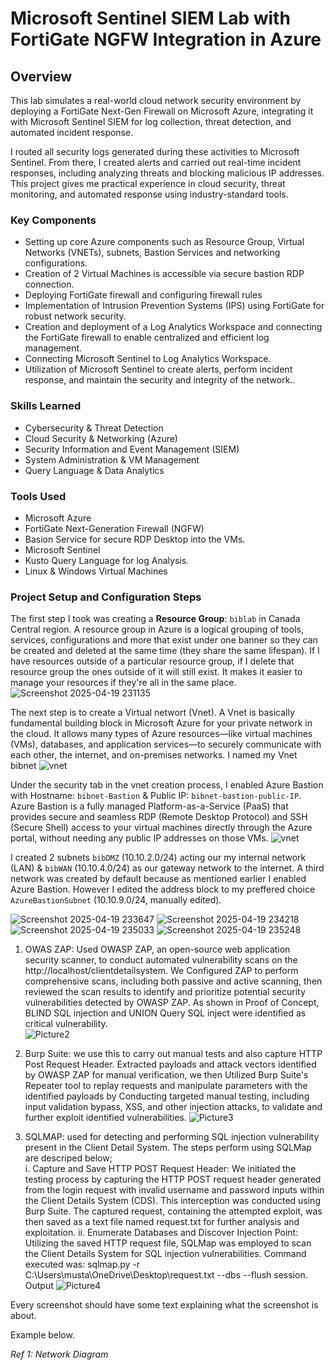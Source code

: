# Microsoft Sentinel SIEM Lab with FortiGate NGFW Integration in Azure

## Overview

This lab simulates a real-world cloud network security environment by deploying a FortiGate Next-Gen Firewall on Microsoft Azure, integrating it with Microsoft Sentinel SIEM for log collection, threat detection, and automated incident response.

I routed all security logs generated during these activities to Microsoft Sentinel. From there, I created alerts and carried out real-time incident responses, including analyzing threats and blocking malicious IP addresses. This project gives me practical experience in cloud security, threat monitoring, and automated response using industry-standard tools.

### Key Components
- Setting up core Azure components such as Resource Group, Virtual Networks (VNETs), subnets, Bastion Services and networking configurations.
- Creation of 2 Virtual Machines is accessible via secure bastion RDP connection.
- Deploying FortiGate firewall and configuring firewall rules
- Implementation of Intrusion Prevention Systems (IPS) using FortiGate for robust network security.
- Creation and deployment of a Log Analytics Workspace and connecting the FortiGate firewall to enable centralized and efficient log management.
- Connecting Microsoft Sentinel to Log Analytics Workspace.
- Utilization of Microsoft Sentinel to create alerts, perform incident response, and maintain the security and integrity of the network..

### Skills Learned

- Cybersecurity & Threat Detection
- Cloud Security & Networking (Azure)
- Security Information and Event Management (SIEM)
- System Administration & VM Management
- Query Language & Data Analytics

### Tools Used
- Microsoft Azure
- FortiGate Next-Generation Firewall (NGFW)
- Basion Service for secure RDP Desktop into the VMs.
- Microsoft Sentinel
- Kusto Query Language for log Analysis.
- Linux & Windows Virtual Machines

### Project Setup and Configuration Steps

The first step I took was creating  a **Resource Group**: `biblab` in Canada Central region. A resource group in Azure is a logical grouping of tools, services, configurations and more that exist under one banner so they can be created and deleted at the same time (they share the same lifespan). If I have resources outside of a particular resource group, if I delete that resource group the ones outside of it will still exist. It makes it easier to manage your resources if they're all in the same place. 
![Screenshot 2025-04-19 231135](https://github.com/user-attachments/assets/1dc6f81b-346a-4b1e-bcaa-a0756d7fd82b)

The next step is to create a Virtual networt (Vnet). A Vnet is basically fundamental building block in Microsoft Azure for your private network in the cloud. It allows many types of Azure resources—like virtual machines (VMs), databases, and application services—to securely communicate with each other, the internet, and on-premises networks.  I named my Vnet bibnet
![vnet](https://github.com/user-attachments/assets/b0635440-2c60-4c74-af07-df0f6d057245)

Under the security tab in the vnet creation process, I enabled Azure Bastion with Hostname: `bibnet-Bastion` & Public IP: `bibnet-bastion-public-IP`. Azure Bastion is a fully managed Platform-as-a-Service (PaaS) that provides secure and seamless RDP (Remote Desktop Protocol) and SSH (Secure Shell) access to your virtual machines directly through the Azure portal, without needing any public IP addresses on those VMs.
![vnet](https://github.com/user-attachments/assets/588aacab-287f-44e7-9581-ce859fc5efd5)

I created 2 subnets `bibDMZ` (10.10.2.0/24) acting our my internal network (LAN) & `bibWAN` (10.10.4.0/24) as our gateway network to the internet. A third network was created by default because as mentioned earlier I enabled Azure Bastion. However I edited the address block to my preffered choice `AzureBastionSubnet` (10.10.9.0/24, manually edited).

![Screenshot 2025-04-19 233647](https://github.com/user-attachments/assets/430d8c23-96cf-46b3-9a42-1f13b428f8bc)
![Screenshot 2025-04-19 234218](https://github.com/user-attachments/assets/01048956-4b8c-49e3-805a-e0feeba6112d)
![Screenshot 2025-04-19 235033](https://github.com/user-attachments/assets/2e5d74bc-09f7-478d-8e7a-be7a8f504425)
![Screenshot 2025-04-19 235248](https://github.com/user-attachments/assets/943e11af-85d1-40be-af33-a66b6e88ce48)




1. OWAS ZAP: Used OWASP ZAP, an open-source web application security scanner, to conduct automated vulnerability scans on the http://localhost/clientdetailsystem. We Configured ZAP to perform comprehensive scans, including both passive and active scanning, then reviewed the scan results to identify and prioritize potential security vulnerabilities detected by OWASP ZAP. As shown in Proof of Concept, BLIND SQL injection and UNION Query SQL inject were identified as critical vulnerability.  
![Picture2](https://github.com/user-attachments/assets/8c621698-fb08-40e9-bbab-f3403fe1b5df)

2. Burp Suite: we use this to carry out manual tests and also capture HTTP Post Request Header. Extracted payloads and attack vectors identified by OWASP ZAP for manual verification, we then Utilized Burp Suite's Repeater tool to replay requests and manipulate parameters with the identified payloads by Conducting targeted manual testing, including input validation bypass, XSS, and other injection attacks, to validate and further exploit identified vulnerabilities.
![Picture3](https://github.com/user-attachments/assets/6f51cdcb-d689-422a-aaf0-888ef4dcb94d)

3. SQLMAP: used for detecting and performing SQL injection vulnerability present in the Client Detail System. The steps perform using SQLMap are descriped below; <br>
   i. Capture and Save HTTP POST Request Header: We initiated the testing process by          capturing the HTTP POST request header generated from the login request with            invalid username and password inputs within the Client Details System (CDS).            This interception was conducted using Burp Suite. The captured request,                 containing the attempted exploit, was then saved as a text file named request.txt       for further analysis and exploitation.
 ii.  Enumerate Databases and Discover Injection Point: Utilizing the saved HTTP              request file, SQLMap was employed to scan the Client Details System for SQL             injection vulnerabilities. Command executed was:
   sqlmap.py -r C:\Users\musta\OneDrive\Desktop\request.txt --dbs --flush     session.
                            Output
   ![Picture4](https://github.com/user-attachments/assets/d481269c-870d-4319-b7cf-2becb942f468)




Every screenshot should have some text explaining what the screenshot is about.

Example below.

*Ref 1: Network Diagram*
